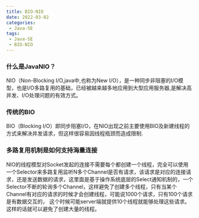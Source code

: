 ```yaml
---
title: BIO-NIO
date: 2022-03-02
categories:
 - Java-SE
tags:
 - Java-SE
 - BIO-NIO
---
```


### 什么是JavaNIO？

NIO（Non-Blocking I/O,java中,也称为New I/O），是一种同步非阻塞的I/O模型，也是I/O多路复用的基础，已经被越来越多地应用到大型应用服务器,是解决高并发、I/O处理问题的有效方式。

### 传统的BIO

BIO（Blocking I/O）即同步阻塞I/O，在NIO出现之前主要使用BIO及新建线程的方式来解决并发请求，但这样很容易因线程瓶颈而造成限制.

### 多路复用机制是如何支持海量连接

NIO的线程模型对Socket发起的连接不需要每个都创建一个线程，完全可以使用一个Selector来多路复用监听N多个Channel是否有请求，该请求是对应的连接请求，还是发送数据的请求，这里面是基于操作系统底层的Select通知机制的，一个Selector不断的轮询多个Channel，这样避免了创建多个线程，只有当某个Channel有对应的请求的时候才会创建线程，可能说1000个请求，只有100个请求是有数据交互的， 这个时候可能server端就提供10个线程就能够处理这些请求。这样的话就可以避免了创建大量的线程。
